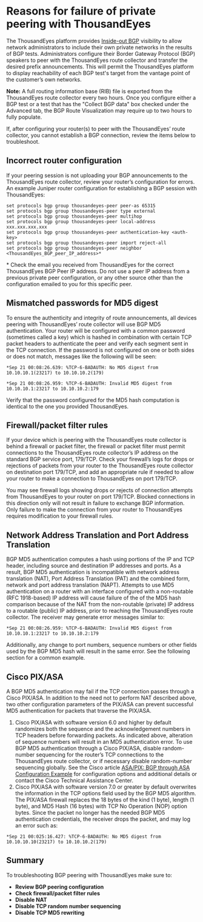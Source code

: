 # Reasons for failure of private peering with ThousandEyes

The ThousandEyes platform provides [Inside-out BGP](https://success.thousandeyes.com/ViewArticle?articleIdParam=kA0E0000000CmmjKAC) visibility to allow network administrators to include their own private networks in the results of  BGP tests. Administrators configure their Border Gateway Protocol \(BGP\) speakers to peer with the ThousandEyes route collector and transfer the desired prefix announcements.  This will permit the ThousandEyes platform to display reachability of each BGP test's target from the vantage point of the customer’s own networks.

**Note:** A full routing information base \(RIB\) file is exported from the ThousandEyes route collector every two hours. Once you configure either a BGP test or a test that has the "Collect BGP data" box checked under the Advanced tab, the BGP Route Visualization may require up to two hours to fully populate.

If, after configuring your router\(s\) to peer with the ThousandEyes’ route collector, you cannot establish a BGP connection, review the items below to troubleshoot.

## Incorrect router configuration 

If your peering session is not uploading your BGP announcements to the ThousandEyes route collector, review your router’s configuration for errors.  An example Juniper router configuration for establishing a BGP session with ThousandEyes:

```text
set protocols bgp group thousandeyes-peer peer-as 65315
set protocols bgp group thousandeyes-peer type external
set protocols bgp group thousandeyes-peer multihop
set protocols bgp group thousandeyes-peer local-address xxx.xxx.xxx.xxx
set protocols bgp group thousandeyes-peer authentication-key <auth-key>
set protocols bgp group thousandeyes-peer import reject-all
set protocols bgp group thousandeyes-peer neighbor <ThousandEyes_BGP_peer_IP_address>*
```

\* Check the email you received from ThousandEyes for the correct ThousandEyes BGP Peer IP address.  Do not use a peer IP address from a previous private peer configuration, or any other source other than the configuration emailed to you for this specific peer.

##  Mismatched passwords for MD5 digest

To ensure the authenticity and integrity of route announcements, all devices peering with ThousandEyes’ route collector will use BGP MD5 authentication.  Your router will be configured with a common password \(sometimes called a key\) which is hashed in combination with certain TCP packet headers to authenticate the peer and verify each segment sent in the TCP connection.  If the password is not configured on one or both sides or does not match, messages like the following will be seen:

```text
*Sep 21 00:08:26.639: %TCP-6-BADAUTH: No MD5 digest from 10.10.10.1(23217) to 10.10.10.2(179)
```

```text
*Sep 21 00:08:26.959: %TCP-6-BADAUTH: Invalid MD5 digest from 10.10.10.1:23217 to 10.10.10.2:179
```

Verify that the password configured for the MD5 hash computation is identical to the one you provided ThousandEyes.

## Firewall/packet filter rules 

If your device which is peering with the ThousandEyes route collector is behind a firewall or packet filter, the firewall or packet filter must permit connections to the ThousandEyes route collector’s IP address on the standard BGP service port, 179/TCP.  Check your firewall’s logs for drops or rejections of packets from your router to the ThousandEyes route collector on destination port 179/TCP, and add an appropriate rule if needed to allow your router to make a connection to ThousandEyes on port 179/TCP.

You may see firewall logs showing drops or rejects of connection attempts from ThousandEyes to your router on port 179/TCP.  Blocked connections in this direction only will not result in failure to exchange BGP information.  Only failure to make the connection from your router to ThousandEyes requires modification to your firewall rules.

## Network Address Translation and Port Address Translation

BGP MD5 authentication computes a hash using portions of the IP and TCP header, including source and destination IP addresses and ports.  As a result, BGP MD5 authentication is incompatible with network address translation \(NAT\), Port Address Translation \(PAT\) and the combined form, network and port address translation \(NAPT\). Attempts to use MD5 authentication on a router with an interface configured with a non-routable \(RFC 1918-based\) IP address will cause failure of the of the MD5 hash comparison because of the NAT from the non-routable \(private\) IP address to a routable \(public\) IP address, prior to reaching the ThousandEyes route collector.  The receiver may generate error messages similar to:

```text
*Sep 21 00:08:26.959: %TCP-6-BADAUTH: Invalid MD5 digest from 10.10.10.1:23217 to 10.10.10.2:179
```

Additionally, any change to port numbers, sequence numbers or other fields used by the BGP MD5 hash will result in the same error.  See the following section for a common example.

## Cisco PIX/ASA

A BGP MD5 authentication may fail if the TCP connection passes through a Cisco PIX/ASA.  In addition to the need not to perform NAT described above, two other configuration parameters of the PIX/ASA can prevent successful MD5 authentication for packets that traverse the PIX/ASA.

1. Cisco PIX/ASA with software version 6.0 and higher by default randomizes both the sequence and the acknowledgement numbers in TCP headers before forwarding packets.  As indicated above, alteration of sequence numbers will result in an MD5 authentication error.  To use BGP MD5 authentication through a Cisco PIX/ASA, disable random-number sequencing for the router’s TCP connections to the ThousandEyes route collector, or if necessary disable random-number sequencing globally.  See the Cisco article [ASA/PIX: BGP through ASA Configuration Example](http://www.cisco.com/c/en/us/support/docs/ip/border-gateway-protocol-bgp/6500-bgp-pix.html#md5auth) for configuration options and additional details or contact the Cisco Technical Assistance Center.
2. Cisco PIX/ASA with software version 7.0 or greater by default overwrites the information in the TCP options field used by the BGP MD5 algorithm.  The PIX/ASA firewall replaces the 18 bytes of the kind \(1 byte\), length \(1 byte\), and MD5 Hash \(16 bytes\) with TCP No Operation \(NOP\) option bytes. Since the packet no longer has the needed BGP MD5 authentication credentials, the receiver drops the packet, and may log an error such as:

```text
*Sep 21 00:025:16.427: %TCP-6-BADAUTH: No MD5 digest from 10.10.10.10(23217) to 10.10.10.2(179)
```

## Summary

To troubleshooting BGP peering with ThousandEyes make sure to:

* **Review BGP peering configuration**
* **Check firewall/packet filter rules**
* **Disable NAT**
* **Disable TCP random number sequencing**
* **Disable TCP MD5 rewriting**

